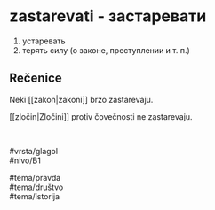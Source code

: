 # zastarevati - застаревати

1. устаревать  
2. терять силу (о законе, преступлении и т. п.)  

## Rečenice

Neki [[zakon|zakoni]] brzo zastarevaju.  

[[zločin|Zločini]] protiv čovečnosti ne zastarevaju.  

<br>

#vrsta/glagol  
#nivo/B1  

#tema/pravda  
#tema/društvo  
#tema/istorija
